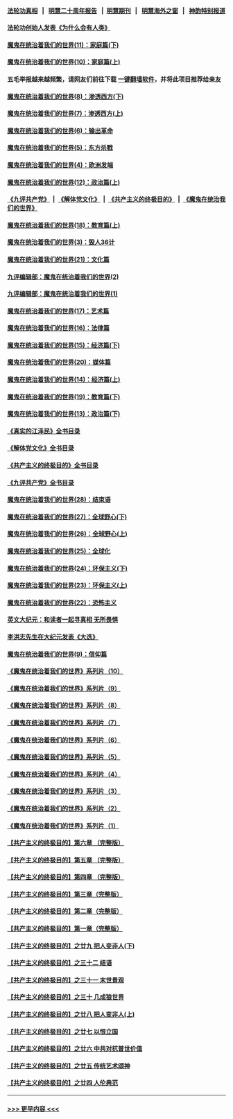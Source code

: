 #### [法轮功真相](https://github.com/gfw-breaker/truth/blob/master/README.md?t=0) &nbsp;&nbsp;|&nbsp;&nbsp; [明慧二十周年报告](https://github.com/gfw-breaker/mh-reports/blob/master/README.md?t=0) &nbsp;&nbsp;|&nbsp;&nbsp;[明慧期刊](https://github.com/gfw-breaker/mh-qikan) &nbsp;&nbsp;|&nbsp;&nbsp; [明慧海外之窗](https://github.com/gfw-breaker/mh-news/blob/master/README.md?t=0) &nbsp;&nbsp;|&nbsp;&nbsp; [神韵特别报道](https://github.com/gfw-breaker/mh-news/blob/master/shenyun.md?t=0)
#### [法轮功创始人发表《为什么会有人类》](../pages/nsc422/n13912117.md?t=02050943) 
#### [魔鬼在统治着我们的世界(11)：家庭篇(下)](../pages/nsc422/n10440961.md?t=02050943) 
#### [魔鬼在统治着我们的世界(10)：家庭篇(上)](../pages/nsc422/n10435448.md?t=02050943) 
#### 五毛举报越来越频繁，请网友们前往下载 [一键翻墙软件](https://github.com/gfw-breaker/ssr-accounts)，并将此项目推荐给亲友
#### [魔鬼在统治着我们的世界(8)：渗透西方(下)](../pages/nsc422/n10429603.md?t=02050943) 
#### [魔鬼在统治着我们的世界(7)：渗透西方(上)](../pages/nsc422/n10426013.md?t=02050943) 
#### [魔鬼在统治着我们的世界(6)：输出革命](../pages/nsc422/n10421536.md?t=02050943) 
#### [魔鬼在统治着我们的世界(5)：东方杀戮](../pages/nsc422/n10417707.md?t=02050943) 
#### [魔鬼在统治着我们的世界(4)：欧洲发端](../pages/nsc422/n10414890.md?t=02050943) 
#### [魔鬼在统治着我们的世界(12)：政治篇(上)](../pages/nsc422/n10444576.md?t=02050943) 
#### [《九评共产党》](https://github.com/begood0513/9ping.md/blob/master/README.md) &nbsp;|&nbsp; [《解体党文化》](../../../../jtdwh.md/blob/master/README.md)  &nbsp;|&nbsp; [《共产主义的终极目的》](../../../../gczydzjmd.md/blob/master/README.md) &nbsp;|&nbsp; [《魔鬼在统治我们的世界》](../../../../mgztzwmdsj.md/blob/master/README.md) 
#### [魔鬼在统治着我们的世界(18)：教育篇(上)](../pages/nsc422/n10526970.md?t=02050943) 
#### [魔鬼在统治着我们的世界(3)：毁人36计](../pages/nsc422/n10411583.md?t=02050943) 
#### [魔鬼在统治着我们的世界(21)：文化篇](../pages/nsc422/n10597706.md?t=02050943) 
#### [九评编辑部：魔鬼在统治着我们的世界(2)](../pages/nsc422/n10410036.md?t=02050943) 
#### [九评编辑部：魔鬼在统治着我们的世界(1)](../pages/nsc422/n10406825.md?t=02050943) 
#### [魔鬼在统治着我们的世界(17)：艺术篇](../pages/nsc422/n10499093.md?t=02050943) 
#### [魔鬼在统治着我们的世界(16)：法律篇](../pages/nsc422/n10485969.md?t=02050943) 
#### [魔鬼在统治着我们的世界(15)：经济篇(下)](../pages/nsc422/n10469975.md?t=02050943) 
#### [魔鬼在统治着我们的世界(20)：媒体篇](../pages/nsc422/n10586579.md?t=02050943) 
#### [魔鬼在统治着我们的世界(14)：经济篇(上)](../pages/nsc422/n10457370.md?t=02050943) 
#### [魔鬼在统治着我们的世界(19)：教育篇(下)](../pages/nsc422/n10564808.md?t=02050943) 
#### [魔鬼在统治着我们的世界(13)：政治篇(下)](../pages/nsc422/n10448270.md?t=02050943) 
#### [《真实的江泽民》全书目录](../pages/nsc422/n13721399.md?t=02050943) 
#### [《解体党文化》全书目录](../pages/nsc422/n13721157.md?t=02050943) 
#### [《共产主义的终极目的》全书目录](../pages/nsc422/n13721048.md?t=02050943) 
#### [《九评共产党》全书目录](../pages/nsc422/n13708085.md?t=02050943) 
#### [魔鬼在统治着我们的世界(28)：结束语](../pages/nsc422/n10936246.md?t=02050943) 
#### [魔鬼在统治着我们的世界(27)：全球野心(下)](../pages/nsc422/n10928319.md?t=02050943) 
#### [魔鬼在统治着我们的世界(26)：全球野心(上)](../pages/nsc422/n10900318.md?t=02050943) 
#### [魔鬼在统治着我们的世界(25)：全球化](../pages/nsc422/n10788205.md?t=02050943) 
#### [魔鬼在统治着我们的世界(24)：环保主义(下)](../pages/nsc422/n10695307.md?t=02050943) 
#### [魔鬼在统治着我们的世界(23)：环保主义(上)](../pages/nsc422/n10688613.md?t=02050943) 
#### [魔鬼在统治着我们的世界(22)：恐怖主义](../pages/nsc422/n10614727.md?t=02050943) 
#### [英文大纪元：和读者一起寻真相 无所畏惧](../pages/nsc422/n12542027.md?t=02050943) 
#### [李洪志先生在大纪元发表《大选》](../pages/nsc422/n12534746.md?t=02050943) 
#### [魔鬼在统治着我们的世界(9)：信仰篇](../pages/nsc422/n10432159.md?t=02050943) 
#### [《魔鬼在统治着我们的世界》系列片（10）](../pages/nsc422/n12292670.md?t=02050943) 
#### [《魔鬼在统治着我们的世界》系列片（9）](../pages/nsc422/n12290859.md?t=02050943) 
#### [《魔鬼在统治着我们的世界》系列片（8）](../pages/nsc422/n12287445.md?t=02050943) 
#### [《魔鬼在统治着我们的世界》系列片（7）](../pages/nsc422/n12283425.md?t=02050943) 
#### [《魔鬼在统治着我们的世界》系列片（6）](../pages/nsc422/n12282314.md?t=02050943) 
#### [《魔鬼在统治着我们的世界》系列片（5）](../pages/nsc422/n12281419.md?t=02050943) 
#### [《魔鬼在统治着我们的世界》系列片（4）](../pages/nsc422/n12274024.md?t=02050943) 
#### [《魔鬼在统治着我们的世界》系列片（3）](../pages/nsc422/n12271322.md?t=02050943) 
#### [《魔鬼在统治着我们的世界》系列片（2）](../pages/nsc422/n12269049.md?t=02050943) 
#### [《魔鬼在统治着我们的世界》系列片（1）](../pages/nsc422/n12267575.md?t=02050943) 
#### [【共产主义的终极目的】第六章 （完整版）](../pages/nsc422/n11428913.md?t=02050943) 
#### [【共产主义的终极目的】第五章 （完整版）](../pages/nsc422/n11428912.md?t=02050943) 
#### [【共产主义的终极目的】第四章 （完整版）](../pages/nsc422/n11428907.md?t=02050943) 
#### [【共产主义的终极目的】第三章（完整版）](../pages/nsc422/n11428848.md?t=02050943) 
#### [【共产主义的终极目的】第二章（完整版）](../pages/nsc422/n11428831.md?t=02050943) 
#### [【共产主义的终极目的】第一章（完整版）](../pages/nsc422/n11417651.md?t=02050943) 
#### [【共产主义的终极目的】之廿九 把人变非人(下)](../pages/nsc422/n11344140.md?t=02050943) 
#### [【共产主义的终极目的】之三十二 结语](../pages/nsc422/n11360535.md?t=02050943) 
#### [【共产主义的终极目的】之三十一 末世景观](../pages/nsc422/n11351129.md?t=02050943) 
#### [【共产主义的终极目的】之三十 几成狼世界](../pages/nsc422/n11348280.md?t=02050943) 
#### [【共产主义的终极目的】之廿八 把人变非人(上)](../pages/nsc422/n11340492.md?t=02050943) 
#### [【共产主义的终极目的】之廿七 以恨立国](../pages/nsc422/n11336944.md?t=02050943) 
#### [【共产主义的终极目的】之廿六 中共对抗普世价值](../pages/nsc422/n11324785.md?t=02050943) 
#### [【共产主义的终极目的】之廿五 传统艺术颂神](../pages/nsc422/n11296396.md?t=02050943) 
#### [【共产主义的终极目的】之廿四 人伦典范](../pages/nsc422/n11296397.md?t=02050943) 

----
#### [ >>> 更早内容 <<< ](../indexes/nsc422-earlier.md)
